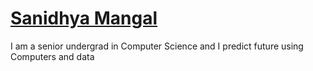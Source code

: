 # [Sanidhya Mangal](https://github.com/sanidhyamangal) 
I am a senior undergrad in Computer Science and I predict future using Computers and data
